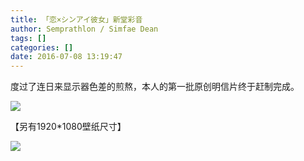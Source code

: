 ```yaml
---
title: 「恋×シンアイ彼女」新堂彩音
author: Semprathlon / Simfae Dean
tags: []
categories: []
date: 2016-07-08 13:19:47
---
```

度过了连日来显示器色差的煎熬，本人的第一批原创明信片终于赶制完成。

[![](/blog/uploads/2016/07/160706-1-692x1024.png)](/blog/uploads/2016/07/160706-1.png)
<!--more-->
【另有1920*1080壁纸尺寸】

[![](/blog/uploads/2016/07/160706-3-1024x576.png)](/blog/uploads/2016/07/160706-3.png)